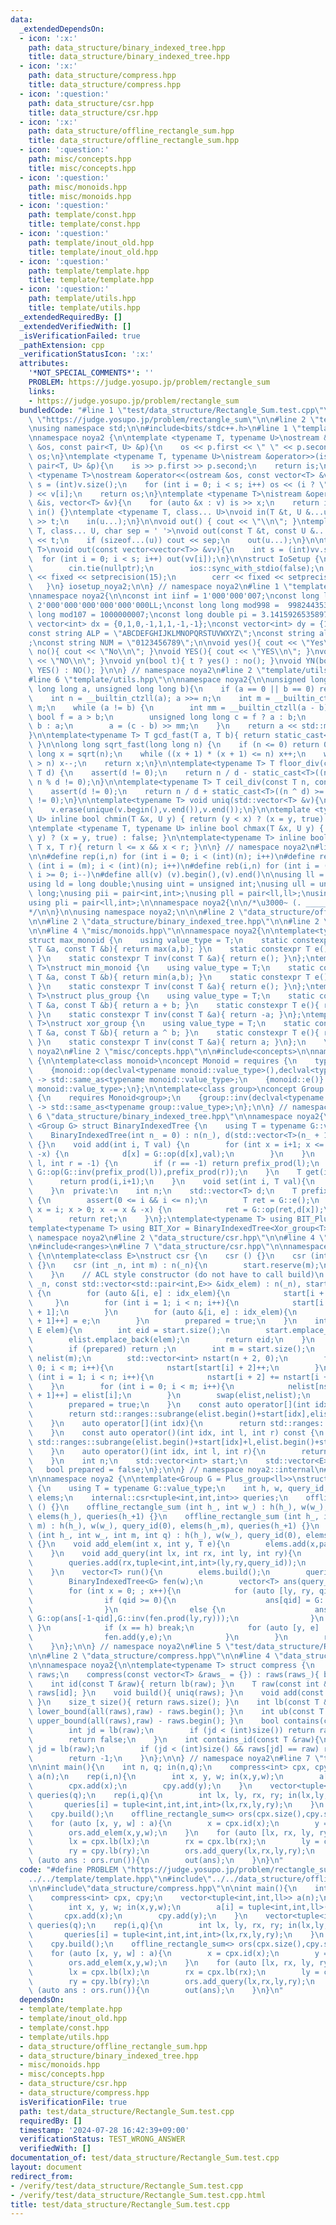 ```yaml
---
data:
  _extendedDependsOn:
  - icon: ':x:'
    path: data_structure/binary_indexed_tree.hpp
    title: data_structure/binary_indexed_tree.hpp
  - icon: ':x:'
    path: data_structure/compress.hpp
    title: data_structure/compress.hpp
  - icon: ':question:'
    path: data_structure/csr.hpp
    title: data_structure/csr.hpp
  - icon: ':x:'
    path: data_structure/offline_rectangle_sum.hpp
    title: data_structure/offline_rectangle_sum.hpp
  - icon: ':question:'
    path: misc/concepts.hpp
    title: misc/concepts.hpp
  - icon: ':question:'
    path: misc/monoids.hpp
    title: misc/monoids.hpp
  - icon: ':question:'
    path: template/const.hpp
    title: template/const.hpp
  - icon: ':question:'
    path: template/inout_old.hpp
    title: template/inout_old.hpp
  - icon: ':question:'
    path: template/template.hpp
    title: template/template.hpp
  - icon: ':question:'
    path: template/utils.hpp
    title: template/utils.hpp
  _extendedRequiredBy: []
  _extendedVerifiedWith: []
  _isVerificationFailed: true
  _pathExtension: cpp
  _verificationStatusIcon: ':x:'
  attributes:
    '*NOT_SPECIAL_COMMENTS*': ''
    PROBLEM: https://judge.yosupo.jp/problem/rectangle_sum
    links:
    - https://judge.yosupo.jp/problem/rectangle_sum
  bundledCode: "#line 1 \"test/data_structure/Rectangle_Sum.test.cpp\"\n#define PROBLEM\
    \ \"https://judge.yosupo.jp/problem/rectangle_sum\"\n\n#line 2 \"template/template.hpp\"\
    \nusing namespace std;\n\n#include<bits/stdc++.h>\n#line 1 \"template/inout_old.hpp\"\
    \nnamespace noya2 {\n\ntemplate <typename T, typename U>\nostream &operator<<(ostream\
    \ &os, const pair<T, U> &p){\n    os << p.first << \" \" << p.second;\n    return\
    \ os;\n}\ntemplate <typename T, typename U>\nistream &operator>>(istream &is,\
    \ pair<T, U> &p){\n    is >> p.first >> p.second;\n    return is;\n}\n\ntemplate\
    \ <typename T>\nostream &operator<<(ostream &os, const vector<T> &v){\n    int\
    \ s = (int)v.size();\n    for (int i = 0; i < s; i++) os << (i ? \" \" : \"\"\
    ) << v[i];\n    return os;\n}\ntemplate <typename T>\nistream &operator>>(istream\
    \ &is, vector<T> &v){\n    for (auto &x : v) is >> x;\n    return is;\n}\n\nvoid\
    \ in() {}\ntemplate <typename T, class... U>\nvoid in(T &t, U &...u){\n    cin\
    \ >> t;\n    in(u...);\n}\n\nvoid out() { cout << \"\\n\"; }\ntemplate <typename\
    \ T, class... U, char sep = ' '>\nvoid out(const T &t, const U &...u){\n    cout\
    \ << t;\n    if (sizeof...(u)) cout << sep;\n    out(u...);\n}\n\ntemplate<typename\
    \ T>\nvoid out(const vector<vector<T>> &vv){\n    int s = (int)vv.size();\n  \
    \  for (int i = 0; i < s; i++) out(vv[i]);\n}\n\nstruct IoSetup {\n    IoSetup(){\n\
    \        cin.tie(nullptr);\n        ios::sync_with_stdio(false);\n        cout\
    \ << fixed << setprecision(15);\n        cerr << fixed << setprecision(7);\n \
    \   }\n} iosetup_noya2;\n\n} // namespace noya2\n#line 1 \"template/const.hpp\"\
    \nnamespace noya2{\n\nconst int iinf = 1'000'000'007;\nconst long long linf =\
    \ 2'000'000'000'000'000'000LL;\nconst long long mod998 =  998244353;\nconst long\
    \ long mod107 = 1000000007;\nconst long double pi = 3.14159265358979323;\nconst\
    \ vector<int> dx = {0,1,0,-1,1,1,-1,-1};\nconst vector<int> dy = {1,0,-1,0,1,-1,-1,1};\n\
    const string ALP = \"ABCDEFGHIJKLMNOPQRSTUVWXYZ\";\nconst string alp = \"abcdefghijklmnopqrstuvwxyz\"\
    ;\nconst string NUM = \"0123456789\";\n\nvoid yes(){ cout << \"Yes\\n\"; }\nvoid\
    \ no(){ cout << \"No\\n\"; }\nvoid YES(){ cout << \"YES\\n\"; }\nvoid NO(){ cout\
    \ << \"NO\\n\"; }\nvoid yn(bool t){ t ? yes() : no(); }\nvoid YN(bool t){ t ?\
    \ YES() : NO(); }\n\n} // namespace noya2\n#line 2 \"template/utils.hpp\"\n\n\
    #line 6 \"template/utils.hpp\"\n\nnamespace noya2{\n\nunsigned long long inner_binary_gcd(unsigned\
    \ long long a, unsigned long long b){\n    if (a == 0 || b == 0) return a + b;\n\
    \    int n = __builtin_ctzll(a); a >>= n;\n    int m = __builtin_ctzll(b); b >>=\
    \ m;\n    while (a != b) {\n        int mm = __builtin_ctzll(a - b);\n       \
    \ bool f = a > b;\n        unsigned long long c = f ? a : b;\n        b = f ?\
    \ b : a;\n        a = (c - b) >> mm;\n    }\n    return a << std::min(n, m);\n\
    }\n\ntemplate<typename T> T gcd_fast(T a, T b){ return static_cast<T>(inner_binary_gcd(std::abs(a),std::abs(b)));\
    \ }\n\nlong long sqrt_fast(long long n) {\n    if (n <= 0) return 0;\n    long\
    \ long x = sqrt(n);\n    while ((x + 1) * (x + 1) <= n) x++;\n    while (x * x\
    \ > n) x--;\n    return x;\n}\n\ntemplate<typename T> T floor_div(const T n, const\
    \ T d) {\n    assert(d != 0);\n    return n / d - static_cast<T>((n ^ d) < 0 &&\
    \ n % d != 0);\n}\n\ntemplate<typename T> T ceil_div(const T n, const T d) {\n\
    \    assert(d != 0);\n    return n / d + static_cast<T>((n ^ d) >= 0 && n % d\
    \ != 0);\n}\n\ntemplate<typename T> void uniq(std::vector<T> &v){\n    std::sort(v.begin(),v.end());\n\
    \    v.erase(unique(v.begin(),v.end()),v.end());\n}\n\ntemplate <typename T, typename\
    \ U> inline bool chmin(T &x, U y) { return (y < x) ? (x = y, true) : false; }\n\
    \ntemplate <typename T, typename U> inline bool chmax(T &x, U y) { return (x <\
    \ y) ? (x = y, true) : false; }\n\ntemplate<typename T> inline bool range(T l,\
    \ T x, T r){ return l <= x && x < r; }\n\n} // namespace noya2\n#line 8 \"template/template.hpp\"\
    \n\n#define rep(i,n) for (int i = 0; i < (int)(n); i++)\n#define repp(i,m,n) for\
    \ (int i = (m); i < (int)(n); i++)\n#define reb(i,n) for (int i = (int)(n-1);\
    \ i >= 0; i--)\n#define all(v) (v).begin(),(v).end()\n\nusing ll = long long;\n\
    using ld = long double;\nusing uint = unsigned int;\nusing ull = unsigned long\
    \ long;\nusing pii = pair<int,int>;\nusing pll = pair<ll,ll>;\nusing pil = pair<int,ll>;\n\
    using pli = pair<ll,int>;\n\nnamespace noya2{\n\n/*\u3000~ (. _________ . /)\u3000\
    */\n\n}\n\nusing namespace noya2;\n\n\n#line 2 \"data_structure/offline_rectangle_sum.hpp\"\
    \n\n#line 2 \"data_structure/binary_indexed_tree.hpp\"\n\n#line 2 \"misc/monoids.hpp\"\
    \n\n#line 4 \"misc/monoids.hpp\"\n\nnamespace noya2{\n\ntemplate<typename T>\n\
    struct max_monoid {\n    using value_type = T;\n    static constexpr T op(const\
    \ T &a, const T &b){ return max(a,b); }\n    static constexpr T e(){ return std::numeric_limits<T>::min();\
    \ }\n    static constexpr T inv(const T &a){ return e(); }\n};\ntemplate<typename\
    \ T>\nstruct min_monoid {\n    using value_type = T;\n    static constexpr T op(const\
    \ T &a, const T &b){ return min(a,b); }\n    static constexpr T e(){ return std::numeric_limits<T>::max();\
    \ }\n    static constexpr T inv(const T &a){ return e(); }\n};\ntemplate<typename\
    \ T>\nstruct plus_group {\n    using value_type = T;\n    static constexpr T op(const\
    \ T &a, const T &b){ return a + b; }\n    static constexpr T e(){ return T(0);\
    \ }\n    static constexpr T inv(const T &a){ return -a; }\n};\ntemplate<typename\
    \ T>\nstruct xor_group {\n    using value_type = T;\n    static constexpr T op(const\
    \ T &a, const T &b){ return a ^ b; }\n    static constexpr T e(){ return T(0);\
    \ }\n    static constexpr T inv(const T &a){ return a; }\n};\n    \n} // namespace\
    \ noya2\n#line 2 \"misc/concepts.hpp\"\n\n#include<concepts>\n\nnamespace noya2\
    \ {\n\ntemplate<class monoid>\nconcept Monoid = requires {\n    typename monoid::value_type;\n\
    \    {monoid::op(declval<typename monoid::value_type>(),declval<typename monoid::value_type>())}\
    \ -> std::same_as<typename monoid::value_type>;\n    {monoid::e()} -> std::same_as<typename\
    \ monoid::value_type>;\n};\n\ntemplate<class group>\nconcept Group = requires\
    \ {\n    requires Monoid<group>;\n    {group::inv(declval<typename group::value_type>())}\
    \ -> std::same_as<typename group::value_type>;\n};\n\n} // namespace noya2\n#line\
    \ 6 \"data_structure/binary_indexed_tree.hpp\"\n\nnamespace noya2{\n\ntemplate\
    \ <Group G> struct BinaryIndexedTree {\n    using T = typename G::value_type;\n\
    \    BinaryIndexedTree(int n_ = 0) : n(n_), d(std::vector<T>(n_ + 1, G::e()))\
    \ {}\n    void add(int i, T val) {\n        for (int x = i+1; x <= n; x += x &\
    \ -x) {\n            d[x] = G::op(d[x],val);\n        }\n    }\n    T prod(int\
    \ l, int r = -1) {\n        if (r == -1) return prefix_prod(l);\n        return\
    \ G::op(G::inv(prefix_prod(l)),prefix_prod(r));\n    }\n    T get(int i){\n  \
    \      return prod(i,i+1);\n    }\n    void set(int i, T val){\n        add(i,G::op(G::inv(get(i)),val));\n\
    \    }\n  private:\n    int n;\n    std::vector<T> d;\n    T prefix_prod(int i)\
    \ {\n        assert(0 <= i && i <= n);\n        T ret = G::e();\n        for (int\
    \ x = i; x > 0; x -= x & -x) {\n            ret = G::op(ret,d[x]);\n        }\n\
    \        return ret;\n    }\n};\ntemplate<typename T> using BIT_Plus = BinaryIndexedTree<Plus_group<T>>;\n\
    template<typename T> using BIT_Xor = BinaryIndexedTree<Xor_group<T>>;\n\n} //\
    \ namespace noya2\n#line 2 \"data_structure/csr.hpp\"\n\n#line 4 \"data_structure/csr.hpp\"\
    \n#include<ranges>\n#line 7 \"data_structure/csr.hpp\"\n\nnamespace noya2::internal\
    \ {\n\ntemplate<class E>\nstruct csr {\n    csr () {}\n    csr (int _n) : n(_n)\
    \ {}\n    csr (int _n, int m) : n(_n){\n        start.reserve(m);\n        elist.reserve(m);\n\
    \    }\n    // ACL style constructor (do not have to call build)\n    csr (int\
    \ _n, const std::vector<std::pair<int,E>> &idx_elem) : n(_n), start(_n + 2), elist(idx_elem.size())\
    \ {\n        for (auto &[i, e] : idx_elem){\n            start[i + 2]++;\n   \
    \     }\n        for (int i = 1; i < n; i++){\n            start[i + 2] += start[i\
    \ + 1];\n        }\n        for (auto &[i, e] : idx_elem){\n            elist[start[i\
    \ + 1]++] = e;\n        }\n        prepared = true;\n    }\n    int add(int idx,\
    \ E elem){\n        int eid = start.size();\n        start.emplace_back(idx);\n\
    \        elist.emplace_back(elem);\n        return eid;\n    }\n    void build(){\n\
    \        if (prepared) return ;\n        int m = start.size();\n        std::vector<E>\
    \ nelist(m);\n        std::vector<int> nstart(n + 2, 0);\n        for (int i =\
    \ 0; i < m; i++){\n            nstart[start[i] + 2]++;\n        }\n        for\
    \ (int i = 1; i < n; i++){\n            nstart[i + 2] += nstart[i + 1];\n    \
    \    }\n        for (int i = 0; i < m; i++){\n            nelist[nstart[start[i]\
    \ + 1]++] = elist[i];\n        }\n        swap(elist,nelist);\n        swap(start,nstart);\n\
    \        prepared = true;\n    }\n    const auto operator[](int idx) const {\n\
    \        return std::ranges::subrange(elist.begin()+start[idx],elist.begin()+start[idx+1]);\n\
    \    }\n    auto operator[](int idx){\n        return std::ranges::subrange(elist.begin()+start[idx],elist.begin()+start[idx+1]);\n\
    \    }\n    const auto operator()(int idx, int l, int r) const {\n        return\
    \ std::ranges::subrange(elist.begin()+start[idx]+l,elist.begin()+start[idx]+r);\n\
    \    }\n    auto operator()(int idx, int l, int r){\n        return std::ranges::subrange(elist.begin()+start[idx]+l,elist.begin()+start[idx]+r);\n\
    \    }\n    int n;\n    std::vector<int> start;\n    std::vector<E> elist;\n \
    \   bool prepared = false;\n};\n\n} // namespace noya2::internal\n#line 5 \"data_structure/offline_rectangle_sum.hpp\"\
    \n\nnamespace noya2 {\n\ntemplate<Group G = Plus_group<ll>>\nstruct offline_rectangle_sum\
    \ {\n    using T = typename G::value_type;\n    int h, w, query_id;\n    internal::csr<pair<int,T>>\
    \ elems;\n    internal::csr<tuple<int,int,int>> queries;\n    offline_rectangle_sum\
    \ () {}\n    offline_rectangle_sum (int h_, int w_) : h(h_), w(w_), query_id(0),\
    \ elems(h_), queries(h_+1) {}\n    offline_rectangle_sum (int h_, int w_, int\
    \ m) : h(h_), w(w_), query_id(0), elems(h_,m), queries(h_+1) {}\n    offline_rectangle_sum\
    \ (int h_, int w_, int m, int q) : h(h_), w(w_), query_id(0), elems(h_,m), queries(h_+1,q*2)\
    \ {}\n    void add_elem(int x, int y, T e){\n        elems.add(x,pair<int,T>(y,e));\n\
    \    }\n    void add_query(int lx, int rx, int ly, int ry){\n        queries.add(lx,tuple<int,int,int>(ly,ry,-1-query_id));\n\
    \        queries.add(rx,tuple<int,int,int>(ly,ry,query_id));\n        query_id++;\n\
    \    }\n    vector<T> run(){\n        elems.build();\n        queries.build();\n\
    \        BinaryIndexedTree<G> fen(w);\n        vector<T> ans(query_id,G::e());\n\
    \        for (int x = 0; ; x++){\n            for (auto [ly, ry, qid] : queries[x]){\n\
    \                if (qid >= 0){\n                    ans[qid] = G::op(ans[qid],fen.prod(ly,ry));\n\
    \                }\n                else {\n                    ans[-1-qid] =\
    \ G::op(ans[-1-qid],G::inv(fen.prod(ly,ry)));\n                }\n           \
    \ }\n            if (x == h) break;\n            for (auto [y, e] : elems[x]){\n\
    \                fen.add(y,e);\n            }\n        }\n        return ans;\n\
    \    }\n};\n\n} // namespace noya2\n#line 5 \"test/data_structure/Rectangle_Sum.test.cpp\"\
    \n\n#line 2 \"data_structure/compress.hpp\"\n\n#line 4 \"data_structure/compress.hpp\"\
    \n\nnamespace noya2{\n\ntemplate<typename T> struct compress {\n    vector<T>\
    \ raws;\n    compress(const vector<T> &raws_ = {}) : raws(raws_){ build(); }\n\
    \    int id(const T &raw){ return lb(raw); }\n    T raw(const int &id){ return\
    \ raws[id]; }\n    void build(){ uniq(raws); }\n    void add(const T &raw){ raws.push_back(raw);\
    \ }\n    size_t size(){ return raws.size(); }\n    int lb(const T &raw){ return\
    \ lower_bound(all(raws),raw) - raws.begin(); }\n    int ub(const T &raw){ return\
    \ upper_bound(all(raws),raw) - raws.begin(); }\n    bool contains(const T &raw){\n\
    \        int jd = lb(raw);\n        if (jd < (int)size()) return raws[jd] == raw;\n\
    \        return false;\n    }\n    int contains_id(const T &raw){\n        int\
    \ jd = lb(raw);\n        if (jd < (int)size() && raws[jd] == raw) return jd;\n\
    \        return -1;\n    }\n};\n\n} // namespace noya2\n#line 7 \"test/data_structure/Rectangle_Sum.test.cpp\"\
    \n\nint main(){\n    int n, q; in(n,q);\n    compress<int> cpx, cpy;\n    vector<tuple<int,int,ll>>\
    \ a(n);\n    rep(i,n){\n        int x, y, w; in(x,y,w);\n        a[i] = tuple<int,int,ll>(x,y,w);\n\
    \        cpx.add(x);\n        cpy.add(y);\n    }\n    vector<tuple<int,int,int,int>>\
    \ queries(q);\n    rep(i,q){\n        int lx, ly, rx, ry; in(lx,ly,rx,ry);\n \
    \       queries[i] = tuple<int,int,int,int>(lx,rx,ly,ry);\n    }\n    cpx.build();\n\
    \    cpy.build();\n    offline_rectangle_sum<> ors(cpx.size(),cpy.size(),n,q);\n\
    \    for (auto [x, y, w] : a){\n        x = cpx.id(x);\n        y = cpy.id(y);\n\
    \        ors.add_elem(x,y,w);\n    }\n    for (auto [lx, rx, ly, ry] : queries){\n\
    \        lx = cpx.lb(lx);\n        rx = cpx.lb(rx);\n        ly = cpy.lb(ly);\n\
    \        ry = cpy.lb(ry);\n        ors.add_query(lx,rx,ly,ry);\n    }\n    for\
    \ (auto ans : ors.run()){\n        out(ans);\n    }\n}\n"
  code: "#define PROBLEM \"https://judge.yosupo.jp/problem/rectangle_sum\"\n\n#include\"\
    ../../template/template.hpp\"\n#include\"../../data_structure/offline_rectangle_sum.hpp\"\
    \n\n#include\"data_structure/compress.hpp\"\n\nint main(){\n    int n, q; in(n,q);\n\
    \    compress<int> cpx, cpy;\n    vector<tuple<int,int,ll>> a(n);\n    rep(i,n){\n\
    \        int x, y, w; in(x,y,w);\n        a[i] = tuple<int,int,ll>(x,y,w);\n \
    \       cpx.add(x);\n        cpy.add(y);\n    }\n    vector<tuple<int,int,int,int>>\
    \ queries(q);\n    rep(i,q){\n        int lx, ly, rx, ry; in(lx,ly,rx,ry);\n \
    \       queries[i] = tuple<int,int,int,int>(lx,rx,ly,ry);\n    }\n    cpx.build();\n\
    \    cpy.build();\n    offline_rectangle_sum<> ors(cpx.size(),cpy.size(),n,q);\n\
    \    for (auto [x, y, w] : a){\n        x = cpx.id(x);\n        y = cpy.id(y);\n\
    \        ors.add_elem(x,y,w);\n    }\n    for (auto [lx, rx, ly, ry] : queries){\n\
    \        lx = cpx.lb(lx);\n        rx = cpx.lb(rx);\n        ly = cpy.lb(ly);\n\
    \        ry = cpy.lb(ry);\n        ors.add_query(lx,rx,ly,ry);\n    }\n    for\
    \ (auto ans : ors.run()){\n        out(ans);\n    }\n}\n"
  dependsOn:
  - template/template.hpp
  - template/inout_old.hpp
  - template/const.hpp
  - template/utils.hpp
  - data_structure/offline_rectangle_sum.hpp
  - data_structure/binary_indexed_tree.hpp
  - misc/monoids.hpp
  - misc/concepts.hpp
  - data_structure/csr.hpp
  - data_structure/compress.hpp
  isVerificationFile: true
  path: test/data_structure/Rectangle_Sum.test.cpp
  requiredBy: []
  timestamp: '2024-07-28 16:42:39+09:00'
  verificationStatus: TEST_WRONG_ANSWER
  verifiedWith: []
documentation_of: test/data_structure/Rectangle_Sum.test.cpp
layout: document
redirect_from:
- /verify/test/data_structure/Rectangle_Sum.test.cpp
- /verify/test/data_structure/Rectangle_Sum.test.cpp.html
title: test/data_structure/Rectangle_Sum.test.cpp
---
```

